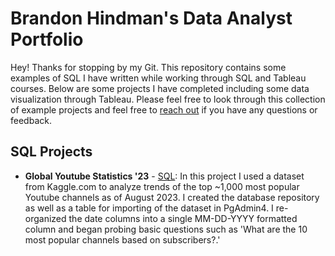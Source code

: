 # Brandon Hindman's Data Analyst Portfolio

Hey! Thanks for stopping by my Git. This repository contains some examples of SQL I have written while working through SQL and Tableau courses. Below are some projects I have completed including some data visualization through Tableau. Please feel free to look through this collection of example projects and feel free to [reach out](https://www.linkedin.com/in/brandon-h123/) if you have any questions or feedback.

## SQL Projects
* **Global Youtube Statistics '23** - [SQL](https://github.com/BrandonHGit/Data-Analyst-Portfolio/blob/main/Global%20Youtube%20Statistics%20'23): In this project I used a dataset from Kaggle.com to analyze trends of the top ~1,000 most popular Youtube channels as of August 2023. I created the database repository as well as a table for importing of the dataset in PgAdmin4. I re-organized the date columns into a single MM-DD-YYYY formatted column and began probing basic questions such as 'What are the 10 most popular channels based on subscribers?.' 
